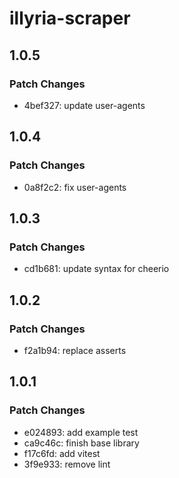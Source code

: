 # illyria-scraper

## 1.0.5

### Patch Changes

- 4bef327: update user-agents

## 1.0.4

### Patch Changes

- 0a8f2c2: fix user-agents

## 1.0.3

### Patch Changes

- cd1b681: update syntax for cheerio

## 1.0.2

### Patch Changes

- f2a1b94: replace asserts

## 1.0.1

### Patch Changes

- e024893: add example test
- ca9c46c: finish base library
- f17c6fd: add vitest
- 3f9e933: remove lint

